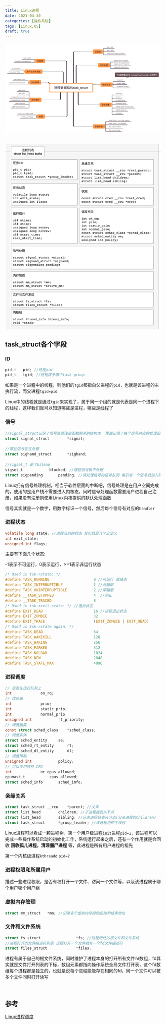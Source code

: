 ```yaml
---
title: Linux进程
date: 2021-04-30
categories: [操作系统]
tags: [Linux,OS]  
draft: true
---
```


![](https://raw.githubusercontent.com/biningo/cdn/master/2021-04/task_struct.png)

​    ![](https://raw.githubusercontent.com/biningo/cdn/master/2021-04/pcb.png)

## task_struct各个字段

### ID

```c
pid_t	pid; //进程pid
pid_t	tgid; //进程属于哪个task group
```

如果是一个进程中的线程，则他们的`tgid`都指向父进程的`pid`，也就是该进程的主执行流，而父进程`tgid=pid` 

Linux中的线程就是通过`tgid`来实现了，属于同一个组的就是代表是同一个进程下的线程，这样我们就可以知道哪些是进程，哪些是线程了

### 信号

```c
//signal_struct记录了信号处理注册函数相关的结构体  里面记录了每个信号对应的处理函数
struct signal_struct		*signal; 

//哪些信号正在处理
struct sighand_struct		*sighand; 

//sigset_t 是个bitmap
sigset_t			blocked; //哪些信号暂不处理 
struct sigpending		pending; //待处理信号的信号队列 每引发一个信号就加入队列
```

Linux拥有信号处理机制，相当于软件层面的中断吧，信号处理是在用户空间完成的，使用的是用户栈不需要进入内核态，同时信号处理函数需要用户进程自己注册，如果没有注册则使用Linux内核提供的默认处理函数

信号其实就是一个数字，用数字标识一个信号，然后每个信号有对应的`handler`

### 进程状态

```c
volatile long state; //进程当前的状态 其实就是几个宏定义
int exit_state;
unsigned int flags;
```

主要有下面几个状态:

-1表示不可运行，0表示运行，>=1表示非运行状态

```c
/* Used in tsk->state: */
#define TASK_RUNNING                    0 //可运行 就绪态
#define TASK_INTERRUPTIBLE              1 //浅睡眠
#define TASK_UNINTERRUPTIBLE            2 //深睡眠
#define __TASK_STOPPED                  4  //停止
#define __TASK_TRACED                   8
/* Used in tsk->exit_state: */ //退出状态
#define EXIT_DEAD                       16 //进程退出状态
#define EXIT_ZOMBIE                     32
#define EXIT_TRACE                      (EXIT_ZOMBIE | EXIT_DEAD)
/* Used in tsk->state again: */
#define TASK_DEAD                       64
#define TASK_WAKEKILL                   128
#define TASK_WAKING                     256
#define TASK_PARKED                     512
#define TASK_NOLOAD                     1024
#define TASK_NEW                        2048
#define TASK_STATE_MAX                  4096
```

### 进程调度

```c
// 是否在运行队列上
int				on_rq;
// 优先级
int				prio;
int				static_prio;
int				normal_prio;
unsigned int			rt_priority;
// 调度器类
const struct sched_class	*sched_class;
// 调度实体
struct sched_entity		se;
struct sched_rt_entity		rt;
struct sched_dl_entity		dl;
// 调度策略
unsigned int			policy;
// 可以使用哪些 CPU
int				nr_cpus_allowed;
cpumask_t			cpus_allowed;
struct sched_info		sched_info;
```

### 亲缘关系

```c
struct task_struct __rcu	*parent; //父亲
struct list_head		children; //子进程链表头节点
struct list_head		sibling; //兄弟进程链表头节点(父亲进程的children)
struct task_struct		*group_leader; //该进程组的主线程
```

Linux进程可以看成一颗进程树，第一个用户级进程`init`进程`pid=1`，该进程可以完成一些操作系统启动的初始化工作，系统运行起来之后，还有一个作用就是会回收 **回收孤儿进程，清理僵尸进程** 等，此进程是所有用户进程的祖先

第一个内核级进程`kthreadd` `pid=2`

### 进程权限和所属用户

描述一些进程权限，是否有权打开一个文件、访问一个文件等，以及该进程属于哪个用户哪个用户组

### 虚拟内存管理

```c
struct mm_struct   *mm; //记录各个虚拟内存段的起始和结束地址
```

### 文件和文件系统

```c
struct fs_struct                *fs; //进程所处的根文件和文件系统
//进程打开的文件描述符列表 进程打开一个文件就有一个fd文件描述符
struct files_struct             *files; 
```

进程有属于自己的根文件系统，同时维护了进程本身的打开所有文件`fd`数组，fd其实就是文件打开列表的下标，数组元素都指向操作系统全局文件打开表，这个fd数组每个进程都是独立的，也就是说每个进程能能存在相同的fd，同一个文件可以被多个文件同时打开读写

​    

## 参考

[Linux进程调度](https://qiankunli.github.io/2019/05/01/linux_task_schedule.html)